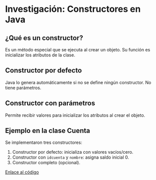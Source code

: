 # Investigación: Constructores en Java

## ¿Qué es un constructor?
Es un método especial que se ejecuta al crear un objeto. Su función es inicializar los atributos de la clase.

## Constructor por defecto
Java lo genera automáticamente si no se define ningún constructor. No tiene parámetros.

## Constructor con parámetros
Permite recibir valores para inicializar los atributos al crear el objeto.

## Ejemplo en la clase Cuenta
Se implementaron tres constructores:
1. Constructor por defecto: inicializa con valores vacíos/cero.
2. Constructor con `idcuenta` y `nombre`: asigna saldo inicial 0.
3. Constructor completo (opcional).

[Enlace al código](./Cuenta.java)
